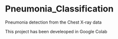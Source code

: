 # Pneumonia_Classification
Pneumonia detection from the Chest X-ray data

   This project has been develeoped in Google Colab
